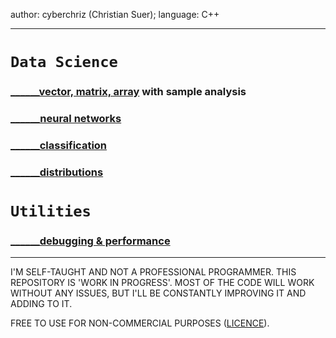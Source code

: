 author: cyberchriz (Christian Suer);
language: C++
___
# `Data Science`
### [______vector, matrix, array](DataScience/general/docs/array.md) with sample analysis
### [______neural networks](DataScience/neuralnet/docs/neuralnet.md)
### [______classification](DataScience/classification/docs/classification.md)
### [______distributions](DataScience/distributions/docs/distributions.md)
# `Utilities`
### [______debugging & performance](utilities/docs/performance.md)
___
I'M SELF-TAUGHT AND NOT A PROFESSIONAL PROGRAMMER. THIS REPOSITORY IS 'WORK IN PROGRESS'.
MOST OF THE CODE WILL WORK WITHOUT ANY ISSUES, BUT I'LL BE CONSTANTLY IMPROVING IT AND ADDING TO IT.

FREE TO USE FOR NON-COMMERCIAL PURPOSES ([LICENCE](LICENSE)).